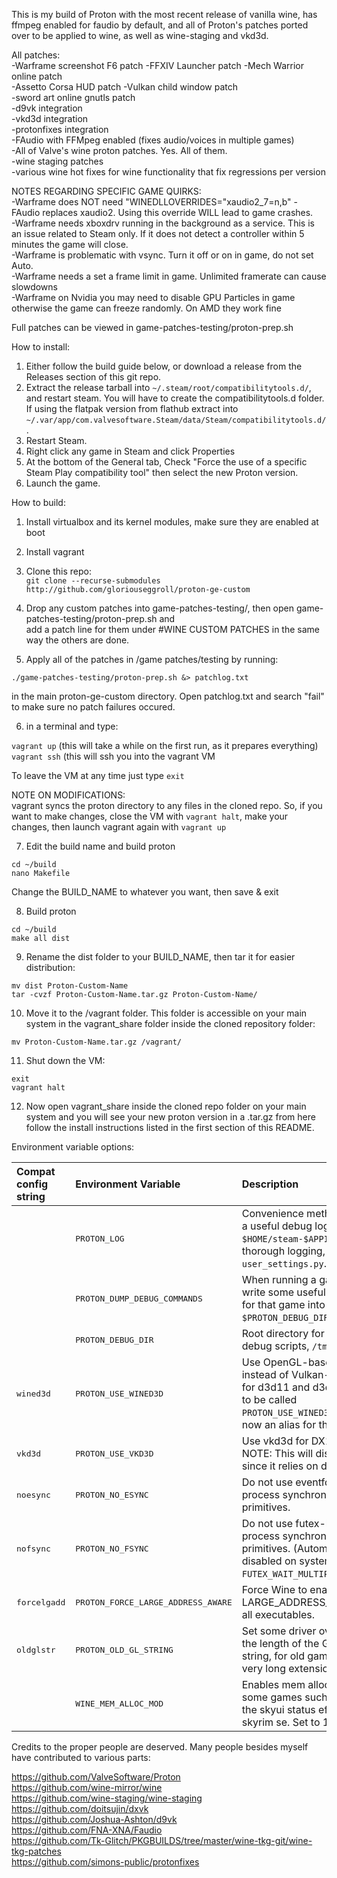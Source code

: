 This is my build of Proton with the most recent release of vanilla wine, has ffmpeg enabled for faudio by default, and all of Proton's patches ported over to be applied to wine, as well as wine-staging and vkd3d.

All patches:  
-Warframe screenshot F6 patch 
-FFXIV Launcher patch
-Mech Warrior online patch  
-Assetto Corsa HUD patch 
-Vulkan child window patch  
-sword art online gnutls patch  
-d9vk integration  
-vkd3d integration  
-protonfixes integration  
-FAudio with FFMpeg enabled (fixes audio/voices in multiple games)  
-All of Valve's wine proton patches. Yes. All of them.  
-wine staging patches  
-various wine hot fixes for wine functionality that fix regressions per version  


NOTES REGARDING SPECIFIC GAME QUIRKS:  
-Warframe does NOT need "WINEDLLOVERRIDES="xaudio2_7=n,b" - FAudio replaces xaudio2. Using this override WILL lead to game crashes.  
-Warframe needs xboxdrv running in the background as a service. This is an issue related to Steam only. If it does not detect a controller within 5 minutes the game will close.  
-Warframe is problematic with vsync. Turn it off or on in game, do not set Auto.  
-Warframe needs a set a frame limit in game. Unlimited framerate can cause slowdowns  
-Warframe on Nvidia you may need to disable GPU Particles in game otherwise the game can freeze randomly. On AMD they work fine  


Full patches can be viewed in game-patches-testing/proton-prep.sh  

How to install:

1. Either follow the build guide below, or download a release from the Releases section of this git repo.
2. Extract the release tarball into `~/.steam/root/compatibilitytools.d/`, and restart steam. You will have to create the compatibilitytools.d folder.  
If using the flatpak version from flathub extract into `~/.var/app/com.valvesoftware.Steam/data/Steam/compatibilitytools.d/`.
3. Restart Steam.  
3. Right click any game in Steam and click Properties  
4. At the bottom of the General tab, Check "Force the use of a specific Steam Play compatibility tool" then select the new Proton version.  
5. Launch the game.  

How to build:  

1. Install virtualbox and its kernel modules, make sure they are enabled at boot  
2. Install vagrant  
3. Clone this repo:  
`git clone --recurse-submodules http://github.com/gloriouseggroll/proton-ge-custom`  

4. Drop any custom patches into game-patches-testing/, then open game-patches-testing/proton-prep.sh and  
 add a patch line for them under #WINE CUSTOM PATCHES in the same way the others are done. 

5. Apply all of the patches in /game patches/testing by running:
```
./game-patches-testing/proton-prep.sh &> patchlog.txt
``` 
in the main proton-ge-custom directory. Open patchlog.txt and search "fail" to make sure no patch failures occured.

6. in a terminal and type:  

`vagrant up` (this will take a while on the first run, as it prepares everything)  
`vagrant ssh` (this will ssh you into the vagrant VM  

To leave the VM at any time just type `exit`  

NOTE ON MODIFICATIONS:  
vagrant syncs the proton directory to any files in the cloned repo. So, if you want to make changes, close the VM with `vagrant halt`, make your changes, then launch vagrant again with `vagrant up`  

7. Edit the build name and build proton  
```
cd ~/build
nano Makefile
```
Change the BUILD_NAME to whatever you want, then save & exit  

8. Build proton  
```
cd ~/build
make all dist
```
9. Rename the dist folder to your BUILD_NAME, then tar it for easier distribution:  
```
mv dist Proton-Custom-Name
tar -cvzf Proton-Custom-Name.tar.gz Proton-Custom-Name/
```

10. Move it to the /vagrant folder. This folder is accessible on your main system in the vagrant_share folder inside the cloned repository folder:  

`mv Proton-Custom-Name.tar.gz /vagrant/`  

11. Shut down the VM:  
```
exit
vagrant halt
```
12. Now open vagrant_share inside the cloned repo folder on your main system and you will see your new proton version in a .tar.gz from here follow the install instructions listed in the first section of this README.


Environment variable options:  

| Compat config string  | Environment Variable           | Description  |
| :-------------------- | :----------------------------- | :----------- |
|                       | <tt>PROTON_LOG</tt>            | Convenience method for dumping a useful debug log to `$HOME/steam-$APPID.log`. For more thorough logging, use `user_settings.py`. |
|                       | <tt>PROTON_DUMP_DEBUG_COMMANDS</tt> | When running a game, Proton will write some useful debug scripts for that game into `$PROTON_DEBUG_DIR/proton_$USER/`. |
|                       | <tt>PROTON_DEBUG_DIR</tt>      | Root directory for the Proton debug scripts, `/tmp` by default. |
| <tt>wined3d</tt>      | <tt>PROTON_USE_WINED3D</tt>    | Use OpenGL-based wined3d instead of Vulkan-based DXVK for d3d11 and d3d10. This used to be called `PROTON_USE_WINED3D11`, which is now an alias for this same option. |
| <tt>vkd3d</tt>        | <tt>PROTON_USE_VKD3D</tt>      | Use vkd3d for DX12 games. NOTE: This will disable DXVK since it relies on dxgi.dll  |
| <tt>noesync</tt>      | <tt>PROTON_NO_ESYNC</tt>       | Do not use eventfd-based in-process synchronization primitives. |
| <tt>nofsync</tt>      | <tt>PROTON_NO_FSYNC</tt>       | Do not use futex-based in-process synchronization primitives. (Automatically disabled on systems with no `FUTEX_WAIT_MULTIPLE` support.) |
| <tt>forcelgadd</tt>   | <tt>PROTON_FORCE_LARGE_ADDRESS_AWARE</tt> | Force Wine to enable the LARGE_ADDRESS_AWARE flag for all executables. |
| <tt>oldglstr</tt>     | <tt>PROTON_OLD_GL_STRING</tt>  | Set some driver overrides to limit the length of the GL extension string, for old games that crash on very long extension strings. |
|                       | <tt>WINE_MEM_ALLOC_MOD</tt>  | Enables mem alloc mod. Fixes some games such as MK11 and the skyui status effect icons in skyrim se. Set to 1 to enable. |


Credits to the proper people are deserved. Many people besides myself have contributed to various parts:

https://github.com/ValveSoftware/Proton  
https://github.com/wine-mirror/wine  
https://github.com/wine-staging/wine-staging  
https://github.com/doitsujin/dxvk  
https://github.com/Joshua-Ashton/d9vk  
https://github.com/FNA-XNA/Faudio  
https://github.com/Tk-Glitch/PKGBUILDS/tree/master/wine-tkg-git/wine-tkg-patches  
https://github.com/simons-public/protonfixes  

